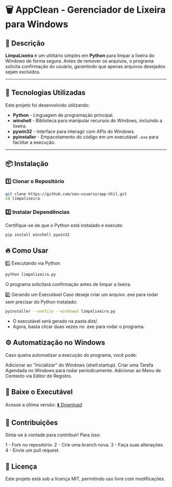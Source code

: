 # 🗑️ AppClean - Gerenciador de Lixeira para Windows

## 📌 Descrição

**LimpaLixeira** é um utilitário simples em **Python** para limpar a lixeira do Windows de forma segura. Antes de remover os arquivos, o programa solicita confirmação do usuário, garantindo que apenas arquivos desejados sejam excluídos.

---

## 🚀 Tecnologias Utilizadas

Este projeto foi desenvolvido utilizando:

- **Python** - Linguagem de programação principal.
- **winshell** - Biblioteca para manipular recursos do Windows, incluindo a lixeira.
- **pywin32** - Interface para interagir com APIs do Windows.
- **pyinstaller** - Empacotamento do código em um executável `.exe` para facilitar a execução.

---

## 📦 Instalação

### **1️⃣ Clonar o Repositório**

```bash
git clone https://github.com/seu-usuario/app-Util.git
cd limpalixeira
```

### **2️⃣ Instalar Dependências**

Certifique-se de que o Python está instalado e execute:

```bash
pip install winshell pywin32
```

## 🔥 Como Usar

1️⃣ Executando via Python

```bash
python limpalixeira.py
```

O programa solicitará confirmação antes de limpar a lixeira.

2️⃣ Gerando um Executável Caso deseje criar um arquivo .exe para rodar sem precisar do Python instalado:

```bash
pyinstaller --onefile --windowed limpalixeira.py
```

- O executável será gerado na pasta dist/.
- Agora, basta clicar duas vezes no .exe para rodar o programa.

## ⚙️ Automatização no Windows

Caso queira automatizar a execução do programa, você pode:

Adicionar ao "Inicializar" do Windows (shell:startup).
Criar uma Tarefa Agendada no Windows para rodar periodicamente.
Adicionar ao Menu de Contexto via Editor de Registro.

## 🔽 Baixe o Executável

Acesse a última versão:
[⬇️ Download](https://github.com/useDev-comu/app-Util/raw/main/dist/limpar_lixeira.exe)

## 🎯 Contribuições

Sinta-se à vontade para contribuir! Para isso:

1 - Fork no repositório.
2 - Crie uma branch nova.
3 - Faça suas alterações.
4 - Envie um pull request.

## 📜 Licença

Este projeto está sob a licença MIT, permitindo uso livre com modificações.
